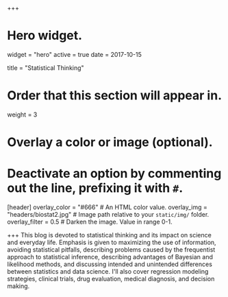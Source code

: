 +++
# Hero widget.
widget = "hero"
active = true
date = 2017-10-15

title = "Statistical Thinking"

# Order that this section will appear in.
weight = 3

# Overlay a color or image (optional).
#   Deactivate an option by commenting out the line, prefixing it with `#`.
[header]
  overlay_color = "#666"  # An HTML color value.
  overlay_img = "headers/biostat2.jpg"  # Image path relative to your `static/img/` folder.
  overlay_filter = 0.5  # Darken the image. Value in range 0-1.

+++
This blog is devoted to statistical thinking and its impact on science and everyday life. Emphasis is given to maximizing the use of information, avoiding statistical pitfalls, describing problems caused by the frequentist approach to statistical inference, describing advantages of Bayesian and likelihood methods, and discussing intended and unintended differences between statistics and data science. I'll also cover regression modeling strategies, clinical trials, drug evaluation, medical diagnosis, and decision making.


